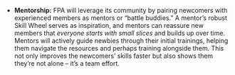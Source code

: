 - **Mentorship:** FPA will leverage its community by pairing newcomers with experienced members as mentors or “battle buddies.” A mentor’s robust Skill Wheel serves as inspiration, and mentors can reassure new members that _everyone starts with small slices_ and builds up over time. Mentors will actively guide newbies through their initial trainings, helping them navigate the resources and perhaps training alongside them. This not only improves the newcomers’ skills faster but also shows them they’re not alone – it’s a team effort.